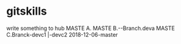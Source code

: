# gitskills
write something to hub
MASTE A.
MASTE B.--Branch.deva
MASTE C.Branck-devc1
             |-devc2
2018-12-06-master